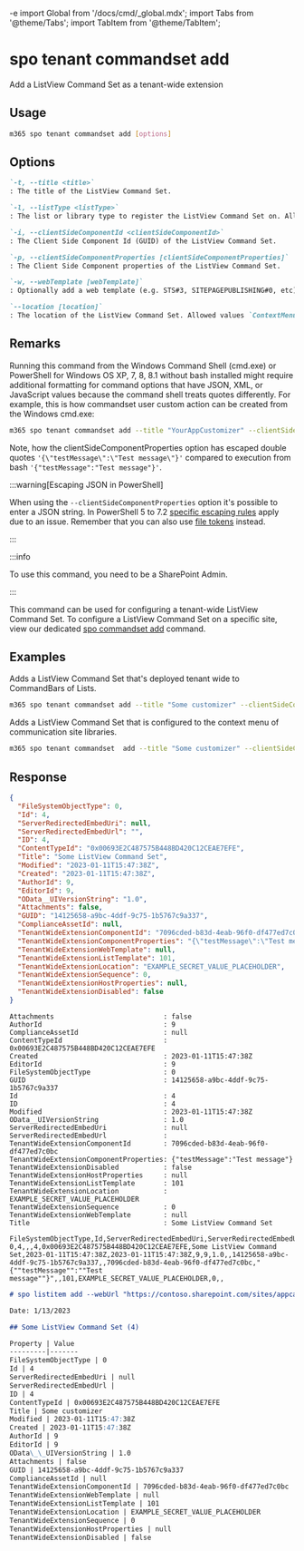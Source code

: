 -e <!-- DISCLAIMER: All secrets, passwords, and sensitive values in this document are examples only and not real credentials. -->
import Global from '/docs/cmd/_global.mdx';
import Tabs from '@theme/Tabs';
import TabItem from '@theme/TabItem';

# spo tenant commandset add

Add a ListView Command Set as a tenant-wide extension

## Usage

```sh
m365 spo tenant commandset add [options]
```

## Options

```md definition-list
`-t, --title <title>`
: The title of the ListView Command Set.

`-l, --listType <listType>`
: The list or library type to register the ListView Command Set on. Allowed values `List` or `Library`.

`-i, --clientSideComponentId <clientSideComponentId>`
: The Client Side Component Id (GUID) of the ListView Command Set.

`-p, --clientSideComponentProperties [clientSideComponentProperties]`
: The Client Side Component properties of the ListView Command Set.

`-w, --webTemplate [webTemplate]`
: Optionally add a web template (e.g. STS#3, SITEPAGEPUBLISHING#0, etc) as a filter for what kind of sites the ListView Command Set is registered on.

`--location [location]`
: The location of the ListView Command Set. Allowed values `ContextMenu`, `CommandBar` or `Both`. Defaults to `CommandBar`.
```

<Global />

## Remarks

Running this command from the Windows Command Shell (cmd.exe) or PowerShell for Windows OS XP, 7, 8, 8.1 without bash installed might require additional formatting for command options that have JSON, XML, or JavaScript values because the command shell treats quotes differently. For example, this is how commandset user custom action can be created from the Windows cmd.exe:

```sh
m365 spo tenant commandset add --title "YourAppCustomizer" --clientSideComponentId b41916e7-e69d-467f-b37f-ff8ecf8f99f2 --clientSideComponentProperties '{\"testMessage\":\"Test message\"}'
```

Note, how the clientSideComponentProperties option has escaped double quotes `'{\"testMessage\":\"Test message\"}'` compared to execution from bash `'{"testMessage":"Test message"}'`.

:::warning[Escaping JSON in PowerShell]

When using the `--clientSideComponentProperties` option it's possible to enter a JSON string. In PowerShell 5 to 7.2 [specific escaping rules](./../../../user-guide/using-cli.mdx#escaping-double-quotes-in-powershell) apply due to an issue. Remember that you can also use [file tokens](./../../../user-guide/using-cli.mdx#EXAMPLE_SECRET_VALUE_PLACEHOLDER) instead.

:::

:::info

To use this command, you need to be a SharePoint Admin.

:::

This command can be used for configuring a tenant-wide ListView Command Set. To configure a ListView Command Set on a specific site, view our dedicated [spo commandset add](../commandset/commandset-add.mdx) command.

## Examples

Adds a ListView Command Set that's deployed tenant wide to CommandBars of Lists.

```sh
m365 spo tenant commandset add --title "Some customizer" --clientSideComponentId  799883f5-7962-4384-a10a-105adaec6ffc --listType List
```

Adds a ListView Command Set that is configured to the context menu of communication site libraries.

```sh
m365 spo tenant commandset  add --title "Some customizer" --clientSideComponentId  799883f5-7962-4384-a10a-105adaec6ffc --webTemplate "SITEPAGEPUBLISHING#0" --listType Library --location ContextMenu
```

## Response

<Tabs>
  <TabItem value="JSON">

  ```json
  {
    "FileSystemObjectType": 0,
    "Id": 4,
    "ServerRedirectedEmbedUri": null,
    "ServerRedirectedEmbedUrl": "",
    "ID": 4,
    "ContentTypeId": "0x00693E2C487575B448BD420C12CEAE7EFE",
    "Title": "Some ListView Command Set",
    "Modified": "2023-01-11T15:47:38Z",
    "Created": "2023-01-11T15:47:38Z",
    "AuthorId": 9,
    "EditorId": 9,
    "OData__UIVersionString": "1.0",
    "Attachments": false,
    "GUID": "14125658-a9bc-4ddf-9c75-1b5767c9a337",
    "ComplianceAssetId": null,
    "TenantWideExtensionComponentId": "7096cded-b83d-4eab-96f0-df477ed7c0bc",
    "TenantWideExtensionComponentProperties": "{\"testMessage\":\"Test message\"}",
    "TenantWideExtensionWebTemplate": null,
    "TenantWideExtensionListTemplate": 101,
    "TenantWideExtensionLocation": "EXAMPLE_SECRET_VALUE_PLACEHOLDER",
    "TenantWideExtensionSequence": 0,
    "TenantWideExtensionHostProperties": null,
    "TenantWideExtensionDisabled": false
  }
  ```

  </TabItem>
  <TabItem value="Text">

  ```text
  Attachments                           : false
  AuthorId                              : 9
  ComplianceAssetId                     : null
  ContentTypeId                         : 0x00693E2C487575B448BD420C12CEAE7EFE
  Created                               : 2023-01-11T15:47:38Z
  EditorId                              : 9
  FileSystemObjectType                  : 0
  GUID                                  : 14125658-a9bc-4ddf-9c75-1b5767c9a337
  Id                                    : 4
  ID                                    : 4
  Modified                              : 2023-01-11T15:47:38Z
  OData__UIVersionString                : 1.0
  ServerRedirectedEmbedUri              : null
  ServerRedirectedEmbedUrl              :
  TenantWideExtensionComponentId        : 7096cded-b83d-4eab-96f0-df477ed7c0bc
  TenantWideExtensionComponentProperties: {"testMessage":"Test message"}
  TenantWideExtensionDisabled           : false
  TenantWideExtensionHostProperties     : null
  TenantWideExtensionListTemplate       : 101
  TenantWideExtensionLocation           : EXAMPLE_SECRET_VALUE_PLACEHOLDER
  TenantWideExtensionSequence           : 0
  TenantWideExtensionWebTemplate        : null
  Title                                 : Some ListView Command Set
  ```

  </TabItem>
  <TabItem value="CSV">

  ```csv
  FileSystemObjectType,Id,ServerRedirectedEmbedUri,ServerRedirectedEmbedUrl,ID,ContentTypeId,Title,Modified,Created,AuthorId,EditorId,OData__UIVersionString,Attachments,GUID,ComplianceAssetId,TenantWideExtensionComponentId,TenantWideExtensionComponentProperties,TenantWideExtensionWebTemplate,TenantWideExtensionListTemplate,TenantWideExtensionLocation,TenantWideExtensionSequence,TenantWideExtensionHostProperties,TenantWideExtensionDisabled
  0,4,,,4,0x00693E2C487575B448BD420C12CEAE7EFE,Some ListView Command Set,2023-01-11T15:47:38Z,2023-01-11T15:47:38Z,9,9,1.0,,14125658-a9bc-4ddf-9c75-1b5767c9a337,,7096cded-b83d-4eab-96f0-df477ed7c0bc,"{""testMessage"":""Test message""}",,101,EXAMPLE_SECRET_VALUE_PLACEHOLDER,0,,
  ```

  </TabItem>
  <TabItem value="Markdown">

  ```md
  # spo listitem add --webUrl "https://contoso.sharepoint.com/sites/appcatalog" --listUrl "/sites/appcatalog/Lists/TenantWideExtensions" --Title "Some ListView Command Set" --TenantWideExtensionComponentId "7096cded-b83d-4eab-96f0-df477ed7c0bc" --TenantWideExtensionLocation "EXAMPLE_SECRET_VALUE_PLACEHOLDER" --TenantWideExtensionSequence "0" --TenantWideExtensionListTemplate "101" --TenantWideExtensionComponentProperties "{"testMessage":"Test message"}" --TenantWideExtensionWebTemplate "" --TenantWideExtensionDisabled "false" --verbose "false" --debug "false" --_ ""

  Date: 1/13/2023

  ## Some ListView Command Set (4)

  Property | Value
  ---------|-------
  FileSystemObjectType | 0
  Id | 4
  ServerRedirectedEmbedUri | null
  ServerRedirectedEmbedUrl |
  ID | 4
  ContentTypeId | 0x00693E2C487575B448BD420C12CEAE7EFE
  Title | Some customizer
  Modified | 2023-01-11T15:47:38Z
  Created | 2023-01-11T15:47:38Z
  AuthorId | 9
  EditorId | 9
  OData\_\_UIVersionString | 1.0
  Attachments | false
  GUID | 14125658-a9bc-4ddf-9c75-1b5767c9a337
  ComplianceAssetId | null
  TenantWideExtensionComponentId | 7096cded-b83d-4eab-96f0-df477ed7c0bc
  TenantWideExtensionWebTemplate | null
  TenantWideExtensionListTemplate | 101
  TenantWideExtensionLocation | EXAMPLE_SECRET_VALUE_PLACEHOLDER
  TenantWideExtensionSequence | 0
  TenantWideExtensionHostProperties | null
  TenantWideExtensionDisabled | false
  ```

  </TabItem>
</Tabs>
